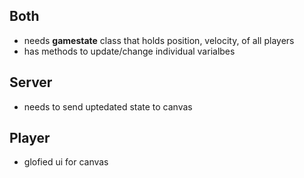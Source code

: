 ## Both

-  needs **gamestate** class that holds position, velocity, of all players
-  has methods to update/change individual varialbes

## Server

-  needs to send uptedated state to canvas

## Player

-  glofied ui for canvas
